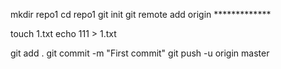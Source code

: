 mkdir repo1
cd repo1
git init
git remote add origin *************

touch 1.txt
echo 111 > 1.txt

git add .
git commit -m "First commit"
git push -u origin master
